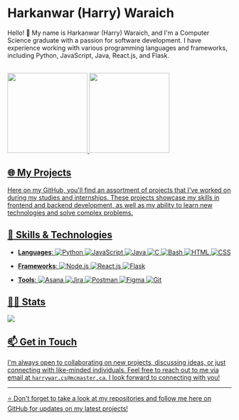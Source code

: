 # Harkanwar (Harry) Waraich

Hello! :wave: My name is Harkanwar (Harry) Waraich, and I'm a Computer Science graduate with a passion for software development. I have experience working with various programming languages and frameworks, including Python, JavaScript, Java, React.js, and Flask.

<div><br>
  <a href="https://github.com/AmandaWillrich">
  <img height="180em" src="https://github-readme-stats.vercel.app/api?username=waraich1&show_icons=true&theme=github_dark&include_all_commits=true&count_private=true"/>
  <img height="180em" src="https://github-readme-stats.vercel.app/api/top-langs/?username=waraich1&layout=compact&langs_count=7&theme=github_dark&hide=qml,batchfile"/>
</div>

## :globe_with_meridians: My Projects

Here on my GitHub, you'll find an assortment of projects that I've worked on during my studies and internships. These projects showcase my skills in frontend and backend development, as well as my ability to learn new technologies and solve complex problems.

## :wrench: Skills & Technologies

- **Languages**: 
![Python](https://img.shields.io/badge/Python-3776AB?style=for-the-badge&logo=python&logoColor=white)
![JavaScript](https://img.shields.io/badge/JavaScript-F7DF1E?style=for-the-badge&logo=javascript&logoColor=black)
![Java](https://img.shields.io/badge/Java-007396?style=for-the-badge&logo=java&logoColor=white)
![C](https://img.shields.io/badge/C-A8B9CC?style=for-the-badge&logo=c&logoColor=black)
![Bash](https://img.shields.io/badge/Bash-4EAA25?style=for-the-badge&logo=gnu-bash&logoColor=white)
![HTML](https://img.shields.io/badge/HTML-E34F26?style=for-the-badge&logo=html5&logoColor=white)
![CSS](https://img.shields.io/badge/CSS-1572B6?style=for-the-badge&logo=css3&logoColor=white)

- **Frameworks**: 
![Node.js](https://img.shields.io/badge/Node.js-339933?style=for-the-badge&logo=node.js&logoColor=white)
![React.js](https://img.shields.io/badge/React.js-61DAFB?style=for-the-badge&logo=react&logoColor=black)
![Flask](https://img.shields.io/badge/Flask-000000?style=for-the-badge&logo=flask&logoColor=white)

- **Tools**: 
![Asana](https://img.shields.io/badge/Asana-FC5555?style=for-the-badge&logo=asana&logoColor=white)
![Jira](https://img.shields.io/badge/Jira-0052CC?style=for-the-badge&logo=jira&logoColor=white)
![Postman](https://img.shields.io/badge/Postman-FF6C37?style=for-the-badge&logo=postman&logoColor=white)
![Figma](https://img.shields.io/badge/Figma-F24E1E?style=for-the-badge&logo=figma&logoColor=white)
![Git](https://img.shields.io/badge/Git-F05032?style=for-the-badge&logo=git&logoColor=white)


## 🏃‍♀️ Stats
![](https://github-readme-streak-stats.herokuapp.com/?user=waraich1&theme=react&hide_border=false)<br/>


## :mailbox: Get in Touch

I'm always open to collaborating on new projects, discussing ideas, or just connecting with like-minded individuals. Feel free to reach out to me via email at `harrywar.cs@mcmaster.ca`. I look forward to connecting with you!

---

:star: Don't forget to take a look at my repositories and follow me here on GitHub for updates on my latest projects!
